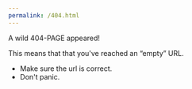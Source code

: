 ```yaml
---
permalink: /404.html
---
```


A wild 404-PAGE appeared!

This means that that you've reached an “empty” URL.
* Make sure the url is correct.
* Don't panic.
